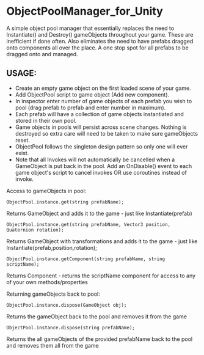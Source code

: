 # ObjectPoolManager_for_Unity
A simple object pool manager that essentially replaces the need to Instantiate() and Destroy() gameObjects throughout your game.
These are inefficient if done often. Also eliminates the need to have prefabs dragged onto components all over the place.
A one stop spot for all prefabs to be dragged onto and managed.


## USAGE:
* Create an empty game object on the first loaded scene of your game.
* Add ObjectPool script to game object (Add new component).
* In inspector enter number of game objects of each prefab you wish to pool (drag prefab to prefab and enter number in maximum).
* Each prefab will have a collection of game objects instantiated and stored in their own pool.
* Game objects in pools will persist across scene changes. Nothing is destroyed so extra care will need to be taken to make sure gameObjects reset.
* ObjectPool follows the singleton design pattern so only one will ever exist.
* Note that all Invokes will not automatically be cancelled when a GameObject is put back in the pool. Add an OnDisable() event to each game object's script to cancel invokes OR use coroutines instead of invoke.

Access to gameObjects in pool:

	ObjectPool.instance.get(string prefabName);
Returns GameObject and adds it to the game - just like Instantiate(prefab)

	ObjectPool.instance.get(string prefabName, Vector3 position, Quaternion rotation);
Returns GameObject with transformations and adds it to the game - just like Instantiate(prefab,position,rotation);

	ObjectPool.instance.getComponent(string prefabName, string scriptName);
Returns Component - returns the scriptName component for access to any of your own methods/properties


Returning gameObjects back to pool:

	ObjectPool.instance.dispose(GameObject obj);
Returns the gameObject back to the pool and removes it from the game

	ObjectPool.instance.dispose(string prefabName);
Returns the all gameObjects of the provided prefabName back to the pool and removes them all from the game
